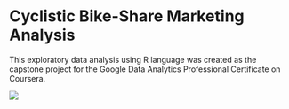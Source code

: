 # Cyclistic Bike-Share Marketing Analysis

This exploratory data analysis using R language was created as the capstone project for the Google Data Analytics Professional Certificate on Coursera.

![](./cyclistic.jpeg)
